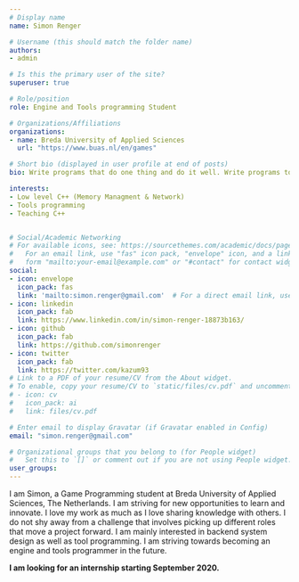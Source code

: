 ```yaml
---
# Display name
name: Simon Renger

# Username (this should match the folder name)
authors:
- admin

# Is this the primary user of the site?
superuser: true

# Role/position
role: Engine and Tools programming Student

# Organizations/Affiliations
organizations:
- name: Breda University of Applied Sciences
  url: "https://www.buas.nl/en/games"

# Short bio (displayed in user profile at end of posts)
bio: Write programs that do one thing and do it well. Write programs to work together — McIlroy Unix philosophy

interests:
- Low level C++ (Memory Managment & Network)
- Tools programming
- Teaching C++


# Social/Academic Networking
# For available icons, see: https://sourcethemes.com/academic/docs/page-builder/#icons
#   For an email link, use "fas" icon pack, "envelope" icon, and a link in the
#   form "mailto:your-email@example.com" or "#contact" for contact widget.
social:
- icon: envelope
  icon_pack: fas
  link: 'mailto:simon.renger@gmail.com'  # For a direct email link, use "mailto:test@example.org".
- icon: linkedin
  icon_pack: fab
  link: https://www.linkedin.com/in/simon-renger-18873b163/
- icon: github
  icon_pack: fab
  link: https://github.com/simonrenger
- icon: twitter
  icon_pack: fab
  link: https://twitter.com/kazum93
# Link to a PDF of your resume/CV from the About widget.
# To enable, copy your resume/CV to `static/files/cv.pdf` and uncomment the lines below.
# - icon: cv
#   icon_pack: ai
#   link: files/cv.pdf

# Enter email to display Gravatar (if Gravatar enabled in Config)
email: "simon.renger@gmail.com"

# Organizational groups that you belong to (for People widget)
#   Set this to `[]` or comment out if you are not using People widget.
user_groups:
---
```

I am Simon, a Game Programming student at Breda University of Applied Sciences, The Netherlands. I am striving for new opportunities to learn and innovate. I love my work as much as I love sharing knowledge with others. I do not shy away from a challenge that involves picking up different roles that move a project forward. I am mainly interested in backend system design as well as tool programming. I am striving towards becoming an engine and tools programmer in the future.

**I am looking for an internship starting September 2020.**